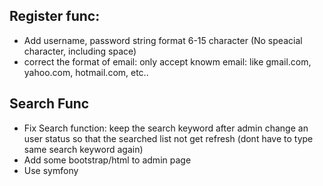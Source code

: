 ## Register func:
- Add username, password string format 6-15 character (No speacial character, including space)
- correct the format of email: only accept knowm email: like gmail.com, yahoo.com, hotmail.com, etc..


## Search Func
- Fix Search function: keep the search keyword after admin change an user status so that the searched list not get refresh (dont have to type same search keyword again)
- Add some bootstrap/html to admin page
- Use symfony 
